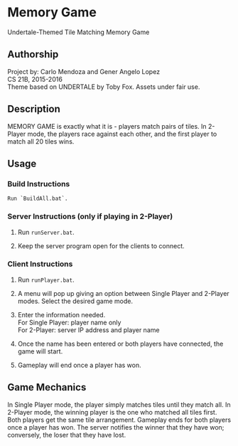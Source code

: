# Memory Game

Undertale-Themed Tile Matching Memory Game

## Authorship

Project by: Carlo Mendoza and Gener Angelo Lopez</br>
CS 21B, 2015-2016</br>
Theme based on UNDERTALE by Toby Fox. Assets under fair use.

## Description

MEMORY GAME is exactly what it is - players match pairs of tiles. In 2-Player mode, the players race against each other, and the first player to match all 20 tiles wins.

## Usage

### Build Instructions

	Run `BuildAll.bat`.

### Server Instructions (only if playing in 2-Player)

1. Run `runServer.bat`.

2. Keep the server program open for the clients to connect.

### Client Instructions

1. Run `runPlayer.bat`.

2. A menu will pop up giving an option between Single Player and 2-Player modes. Select the desired game mode.

3. Enter the information needed.</br>
For Single Player: player name only</br>
For 2-Player: server IP address and player name

4. Once the name has been entered or both players have connected, the game will start.

5. Gameplay will end once a player has won.

## Game Mechanics

In Single Player mode, the player simply matches tiles until they match all. In 2-Player mode, the winning player is the one who matched all tiles first. Both players get the same tile arrangement. Gameplay ends for both players once a player has won. The server notifies the winner that they have won; conversely, the loser that they have lost.